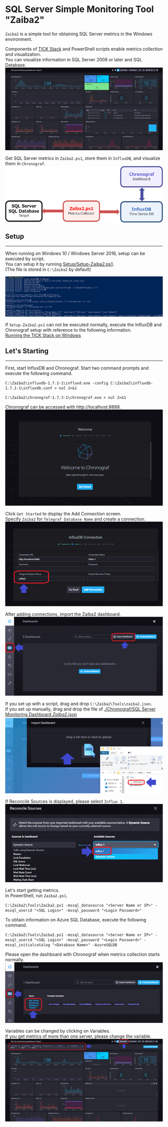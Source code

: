 # SQL Server Simple Monitoring Tool "Zaiba2"
`Zaiba2` is a simple tool for obtaining SQL Server metrics in the Windows environment.  

Components of [TICK Stack](https://www.influxdata.com/time-series-platform/) and PowerShell scripts enable metrics collection and visualization.  
You can visualize information in SQL Server 2008 or later and SQL Database.
![Zaiba2](./Images/00.png)

Get SQL Server metrics in `Zaiba2.ps1`, store them in `InfluxDB`, and visualize them in `Chronograf`.
![Component](./Images/01.png)

## Setup
***
When running on Windows 10 / Windows Server 2016, setup can be executed by script.  
You can setup it by running [Setup/Setup-Zaiba2.ps1](./Setup/Setup-Zaiba2.ps1).  
(The file is stored in `C:\Zaiba2` by default)

![Setup](./Images/02.png)

If `Setup-Zaiba2.ps1` can not be executed normally, execute the InfluxDB and Chronograf setup with reference to the following information.  
[Running the TICK Stack on Windows](https://www.influxdata.com/blog/running-the-tick-stack-on-windows/)

## Let's Starting
***
First, start InfluxDB and Chronograf.
Start two command prompts and execute the following command.
```
C:\Zaiba2\influxdb-1.7.1-1\influxd.exe -config C:\Zaiba2\influxdb-1.7.1-1\influxdb.conf > nul 2>&1
```
```
C:\Zaiba2\chronograf-1.7.3-1\chronograf.exe > nul 2>&1
```
Chronograf can be accessed with http://localhost:8888.
![Chronograf](./Images/03.png)

Click `Get Started` to display the Add Connection screen.  
Specify `Zaiba2` for `Telegraf Database Name` and create a connection.
![Add Connection](./Images/04.png)

After adding connections, import the Zaiba2 dashboard.  
![Import Dashboard](./Images/05.png) 

If you set up with a script, drag and drop `C:\Zaiba2\Tools\zaiba2.json`.  
If you set up manually, drag and drop the file of [./Chronograf/SQL Server Monitoring Dashboard _Zaiba2_.json](./Chronograf/SQL%20Server%20Monitoring%20Dashboard%20_Zaiba2_.json)  
![Drag and Drop](./Images/06.png)

If Reconcile Sources is displayed, please select `Influx 1`.  
![Reconcil Sources](./Images/07.png)

Let's start getting metrics.  
In PowerShell, run `Zaiba2.ps1`.
```
C:\Zaiba2\Tools\Zaiba2.ps1 -mssql_datasource "<Server Name or IP>" -mssql_userid "<SQL Login>" -mssql_password "<Login Password>"
```
To obtain information on Azure SQL Database, execute the following command.
```
C:\Zaiba2\Tools\Zaiba2.ps1 -mssql_datasource "<Server Name or IP>" -mssql_userid "<SQL Login>" -mssql_password "<Login Password>" -mssql_initialcatalog "<Database Name>" -AzureSQLDB
```

Please open the dashboard with Chronograf when metrics collection starts normally.  
![Open Dashboard](./Images/08.png)

Variables can be changed by clicking on Variables.  
If you get metrics of more than one server, please change the variable.
![Variables](./Images/09.png)